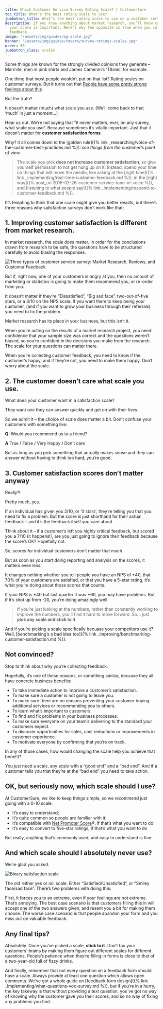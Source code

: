 ```yaml
---
title: Which Customer Service Survey Rating Scale? | CustomerSure
toc_title: What’s the best rating scale to use?
jumbotron_title: What’s the best rating scale to use on a customer service survey?
description: If you know anything about market research, you’ll know carefully picking
  your scale is important. Here’s why the opposite is true when you collect customer
  feedback.
image: "/assets/img/guides/og-scale.jpg"
banner: "/assets/img/guides/covers/survey-ratings-scales.jpg"
order: 50
jumbotron_class: scales
---
```


Some things are known for the strongly divided opinions they generate – Marmite, men in pink shirts and James Cameron’s ‘Titanic’ for example.

One thing that most people wouldn’t put on that list? Rating scales on customer surveys. But it turns out that [People have some pretty strong feelings about this](https://conversionxl.com/survey-response-scales/)

But the truth?

It doesn’t matter (much) what scale you use. (We’ll come back to that ‘much’ in just a moment…)

Hear us out. We’re not saying that “it never matters, ever, on any survey, what scale you use”. Because sometimes it’s vitally important. Just that it doesn’t matter for **customer satisfaction forms**.

Why? It all comes down to the [golden rule]({% link _researching/voice-of-the-customer-best-practices.md %}): *see things from the customer’s point of view*.

> The scale you pick **does not increase customer satisfaction**, so give yourself permission to not get hung up on it. Instead, spend your time on things that will move the needle, like asking at the [right time]({% link _implementing/real-time-customer-feedback.md %}), in the [right way]({% post_url 2018-02-26-customer-service-tone-of-voice %}), and [listening to what people say]({% link _implementing/respond-to-customer-feedback.md %}).

It’s tempting to think that one scale might give you better results, but there’s three reasons why satisfaction surveys don’t work like that:

## 1. Improving customer satisfaction is different from market research.

In market research, the scale *does* matter. In order for the conclusions drawn from research to be safe, the questions have to be structured carefully to avoid biasing the responses.

![Three types of customer service survey: Market Research, Reviews, and Customer Feedback](/assets/img/blog/market-research-vs-satisfaction-surveys/types-of-customer-survey.png)

But if, right now, one of your customers is angry at you, then no amount of marketing or statistics is going to make them recommend you, or re-order from you.

It doesn’t matter if they’re “Dissatisfied”, “Big sad face”, two-out-of-five stars, or a 3/10 on the NPS scale. If you want them to keep being your customer, (and if you want to grow your business through their referrals) you need to fix the problem.

Market research has its place in your business, but this isn’t it.

When you’re acting on the results of a market research project, you need confidence that your sample size was correct and the questions weren’t biased, so you’re confident in the decisions you make from the research. The scale for your questions can matter there.

When you’re collecting customer feedback, you need to know if the customer’s happy, and if they’re not, you need to make them happy. Don’t worry about the scale.

## 2. The customer doesn’t care what scale you use.

What does your customer want in a satisfaction scale?

They want one they can answer quickly and get on with their lives.

So we admit it – the choice of scale does matter a bit. Don’t confuse your customers with something like:

**Q**: Would you recommend us to a friend?

**A** True / False / Very Happy / Don’t care

But as long as you pick something that actually makes sense and they can answer without having to think too hard, you’re good.

## 3. Customer satisfaction scores don’t matter anyway

Really?!

Pretty much, yes.

If an individual has given you 2/10, or ‘0 stars’, they’re telling you that you need to fix a problem. But the score is just shorthand for their actual feedback – and it’s the feedback itself you care about.

Think about it – if a customer’s left you highly critical feedback, but scored you a 7/10 (it happens!), are you just going to ignore their feedback because the score’s OK? Hopefully not.

So, scores for individual customers don’t matter that much.

But as soon as you start doing reporting and analysis on the scores, it matters even less.

It changes nothing whether you tell people you have an NPS of +40, that 70% of your customers are satisfied, or that you have a 5-star rating, it’s what you’re doing about those scores that counts.

If your NPS is +40 but last quarter it was +60, you may have problems. But if it’s shot up from -20, you’re doing amazingly well.

> If you’re just looking at the numbers, rather than constantly working to improve the numbers, you’ll find it hard to move forward. So… just **pick any scale and stick to it**.

And if you’re picking a scale specifically becuase your competitors use it? Well, [benchmarking’s a bad idea too]({% link _improving/benchmarking-customer-satisfaction.md %}).

## Not convinced?

Stop to think about why you’re collecting feedback.

Hopefully, it’s one of these reasons, or something similar, because they all have concrete business benefits:

* To take immediate action to improve a customer’s satisfaction.
* To make sure a customer is not going to leave you.
* To make sure there are no reasons preventing your customer buying additional services or recommending you to others.
* To learn what’s important to customers.
* To find and fix problems in your business processes.
* To make sure everyone on your team’s delivering to the standard your customers expect.
* To discover opportunities for sales, cost reductions or improvements in customer experience.
* To motivate everyone by confirming that you’re on track.

In any of those cases, how would changing the scale help you achieve that benefit?

You just need a scale, any scale with a “good end” and a “bad end”. And if a customer tells you that they’re at the “bad end” you need to take action.

## OK, but seriously now, which scale should I use?

At CustomerSure, we like to keep things simple, so we recommend just going with a 0-10 scale.

* It’s easy to understand;
* It’s quite common so people are familiar with it;
* It’s compatible with [Net Promoter Score](https://www.netpromoter.com/know/)®, if that’s what you want to do
* It’s easy to convert to five-star ratings, if that’s what you want to do

But really, anything that’s commonly used, and easy to understand is fine.

## And which scale should I absolutely never use?

We’re glad you asked.

![Binary satisfaction scale](/assets/img/guides/yes-or-no.png)

The old ‘either yes or no’ scale. Either “Satisfied/Unsatisfied”, or “Smiley face/sad face”. There’s two problems with doing this:

First, it forces you to an extreme, even if your feelings are not extreme. That’s annoying. The best case scenario is that customers filling this in will accept one of the two answers given, and resent you a bit for making them choose. The worse case scenario is that people abandon your form and you miss out on valuable feedback.

## Any final tips?

Absolutely. Once you’ve picked a scale, **stick to it**. Don’t tax your customers’ brains by making them figure out different scales for different questions. People’s patience when they’re filling in forms is close to that of a two-year-old full of fizzy drinks.

And finally, remember that not every question on a feedback form should have a scale. Always provide at least one question which allows open comments. We’ve got a whole guide on [feedback form design]({% link _implementing/what-questions-voc-survey.md %}), but if you’re in a hurry, the key takeway is that without providing a text question, you’ve got no way of knowing why the customer gave you their scores, and so no way of fixing any problems you find.
